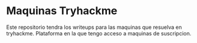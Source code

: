 # Maquinas Tryhackme

Este repositorio tendra los writeups para las maquinas que resuelva en tryhackme. Plataforma en la que tengo acceso a maquinas de suscripcion. 